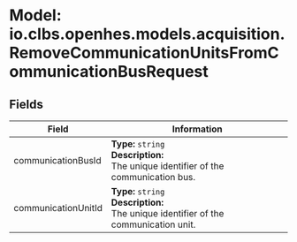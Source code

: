 # Model: io.clbs.openhes.models.acquisition.RemoveCommunicationUnitsFromCommunicationBusRequest

## Fields

| Field | Information |
| --- | --- |
| communicationBusId | <b>Type:</b> `string`<br><b>Description:</b><br>The unique identifier of the communication bus. |
| communicationUnitId | <b>Type:</b> `string`<br><b>Description:</b><br>The unique identifier of the communication unit. |

